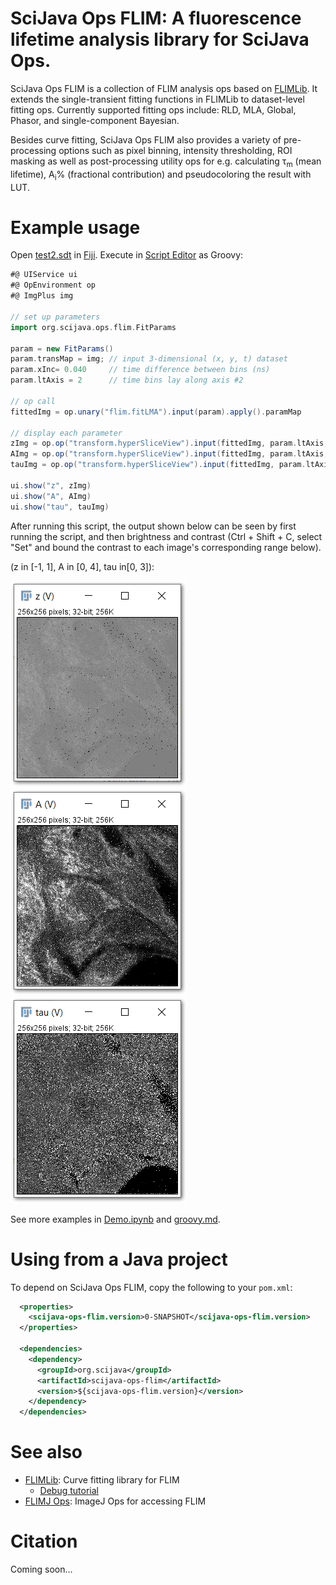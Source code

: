 # SciJava Ops FLIM: A fluorescence lifetime analysis library for SciJava Ops.

SciJava Ops FLIM is a collection of FLIM analysis ops based on [FLIMLib](https://github.com/flimlib/flimlib). It extends the single-transient fitting functions in FLIMLib to dataset-level fitting ops. Currently supported fitting ops include: RLD, MLA, Global, Phasor, and single-component Bayesian.

Besides curve fitting, SciJava Ops FLIM also provides a variety of pre-processing options such as pixel binning, intensity thresholding, ROI masking as well as post-processing utility ops for e.g. calculating τ<sub>m</sub> (mean lifetime), A<sub>i</sub>% (fractional contribution) and pseudocoloring the result with LUT.

# Example usage
Open [test2.sdt](test_files/test2.sdt) in [Fiji](https://fiji.github.io/). Execute in [Script Editor](http://imagej.github.io/Using_the_Script_Editor) as Groovy:

```groovy
#@ UIService ui
#@ OpEnvironment op
#@ ImgPlus img

// set up parameters
import org.scijava.ops.flim.FitParams

param = new FitParams()
param.transMap = img; // input 3-dimensional (x, y, t) dataset
param.xInc= 0.040     // time difference between bins (ns)
param.ltAxis = 2      // time bins lay along axis #2

// op call
fittedImg = op.unary("flim.fitLMA").input(param).apply().paramMap

// display each parameter
zImg = op.op("transform.hyperSliceView").input(fittedImg, param.ltAxis, 0L).apply()
AImg = op.op("transform.hyperSliceView").input(fittedImg, param.ltAxis, 1L).apply()
tauImg = op.op("transform.hyperSliceView").input(fittedImg, param.ltAxis, 2L).apply()

ui.show("z", zImg)
ui.show("A", AImg)
ui.show("tau", tauImg)
```

After running this script, the output shown below can be seen by first running the script, and then brightness and contrast (Ctrl + Shift + C, select "Set" and bound the contrast to each image's corresponding range below).

(z in [-1, 1], A in [0, 4], tau in[0, 3]):

![example output](images/example%20z.png)![example output](images/example%20A.png)![example output](images/example%20tau.png)

See more examples in [Demo.ipynb](notebooks/Demo.ipynb) and [groovy.md](groovy.md).

# Using from a Java project

To depend on SciJava Ops FLIM, copy the following to your `pom.xml`:

```xml
  <properties>
    <scijava-ops-flim.version>0-SNAPSHOT</scijava-ops-flim.version>
  </properties>

  <dependencies>
    <dependency>
      <groupId>org.scijava</groupId>
      <artifactId>scijava-ops-flim</artifactId>
      <version>${scijava-ops-flim.version}</version>
    </dependency>
  </dependencies>
```

# See also

- [FLIMLib](https://github.com/flimlib/flimlib): Curve fitting library for FLIM
    - [Debug tutorial](https://github.com/flimlib/flimlib/wiki/Debugging)
- [FLIMJ Ops](https://github.com/flimlib/flimj-ops): ImageJ Ops for accessing FLIM

# Citation

Coming soon...
